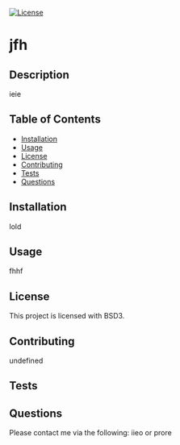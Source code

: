 
  [![License](https://img.shields.io/badge/License-BSD_3--Clause-blue.svg)](https://opensource.org/licenses/BSD-3-Clause)
# jfh

## Description 
ieie

## Table of Contents

* [Installation](#installation)
* [Usage](#usage)
* [License](#license)
* [Contributing](#contributing)
* [Tests](#tests)
* [Questions](#questions)

## Installation
lold

## Usage
fhhf

## License
This project is licensed with BSD3. 

## Contributing
undefined

## Tests


## Questions
Please contact me via the following: iieo or prore 
